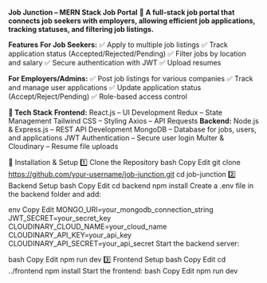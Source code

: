 **Job Junction – MERN Stack Job Portal**
**🚀 A full-stack job portal that connects job seekers with employers, allowing efficient job applications, tracking statuses, and filtering job listings.**

**Features**
**For Job Seekers:**
✅ Apply to multiple job listings
✅ Track application status (Accepted/Rejected/Pending)
✅ Filter jobs by location and salary
✅ Secure authentication with JWT
✅ Upload resumes

**For Employers/Admins:**
✅ Post job listings for various companies
✅ Track and manage user applications
✅ Update application status (Accept/Reject/Pending)
✅ Role-based access control

**🔹 Tech Stack**
**Frontend:**
React.js – UI Development
Redux – State Management
Tailwind CSS – Styling
Axios – API Requests
**Backend:**
Node.js & Express.js – REST API Development
MongoDB – Database for jobs, users, and applications
JWT Authentication – Secure user login
Multer & Cloudinary – Resume file uploads

🔹 Installation & Setup
1️⃣ Clone the Repository
bash
Copy
Edit
git clone https://github.com/your-username/job-junction.git
cd job-junction
2️⃣ Backend Setup
bash
Copy
Edit
cd backend
npm install
Create a .env file in the backend folder and add:

env
Copy
Edit
MONGO_URI=your_mongodb_connection_string
JWT_SECRET=your_secret_key
CLOUDINARY_CLOUD_NAME=your_cloud_name
CLOUDINARY_API_KEY=your_api_key
CLOUDINARY_API_SECRET=your_api_secret
Start the backend server:

bash
Copy
Edit
npm run dev
3️⃣ Frontend Setup
bash
Copy
Edit
cd ../frontend
npm install
Start the frontend:
bash
Copy
Edit
npm run dev
